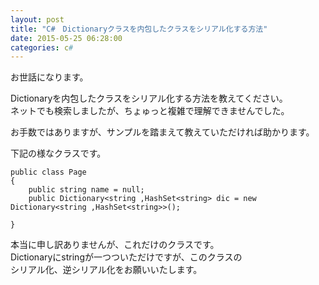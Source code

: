 ```yaml
---
layout: post
title: "C#　Dictionaryクラスを内包したクラスをシリアル化する方法"
date: 2015-05-25 06:28:00
categories: c#
---
```

<p>お世話になります。</p>

<p>Dictionaryを内包したクラスをシリアル化する方法を教えてください。<br>
ネットでも検索しましたが、ちょゅっと複雑で理解できませんでした。</p>

<p>お手数ではありますが、サンプルを踏まえて教えていただければ助かります。</p>

<p>下記の様なクラスです。</p>

<pre><code>public class Page
{
    public string name = null;
    public Dictionary&lt;string ,HashSet&lt;string&gt; dic = new Dictionary&lt;string ,HashSet&lt;string&gt;&gt;();

}
</code></pre>

<p>本当に申し訳ありませんが、これだけのクラスです。<br>
Dictionaryにstringが一つついただけですが、このクラスの<br>
シリアル化、逆シリアル化をお願いいたします。</p>

